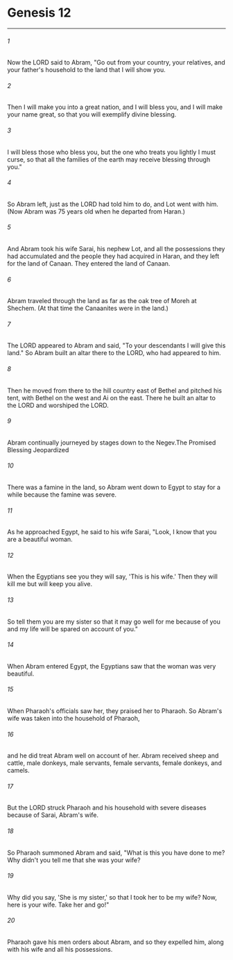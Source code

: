 # Genesis 12
***



###### 1 
Now the LORD said to Abram, "Go out from your country, your relatives, and your father's household to the land that I will show you. 

###### 2 
Then I will make you into a great nation, and I will bless you, and I will make your name great, so that you will exemplify divine blessing. 

###### 3 
I will bless those who bless you, but the one who treats you lightly I must curse, so that all the families of the earth may receive blessing through you." 

###### 4 
So Abram left, just as the LORD had told him to do, and Lot went with him. (Now Abram was 75 years old when he departed from Haran.) 

###### 5 
And Abram took his wife Sarai, his nephew Lot, and all the possessions they had accumulated and the people they had acquired in Haran, and they left for the land of Canaan. They entered the land of Canaan. 

###### 6 
Abram traveled through the land as far as the oak tree of Moreh at Shechem. (At that time the Canaanites were in the land.) 

###### 7 
The LORD appeared to Abram and said, "To your descendants I will give this land." So Abram built an altar there to the LORD, who had appeared to him. 

###### 8 
Then he moved from there to the hill country east of Bethel and pitched his tent, with Bethel on the west and Ai on the east. There he built an altar to the LORD and worshiped the LORD. 

###### 9 
Abram continually journeyed by stages down to the Negev.The Promised Blessing Jeopardized 

###### 10 
There was a famine in the land, so Abram went down to Egypt to stay for a while because the famine was severe. 

###### 11 
As he approached Egypt, he said to his wife Sarai, "Look, I know that you are a beautiful woman. 

###### 12 
When the Egyptians see you they will say, 'This is his wife.' Then they will kill me but will keep you alive. 

###### 13 
So tell them you are my sister so that it may go well for me because of you and my life will be spared on account of you." 

###### 14 
When Abram entered Egypt, the Egyptians saw that the woman was very beautiful. 

###### 15 
When Pharaoh's officials saw her, they praised her to Pharaoh. So Abram's wife was taken into the household of Pharaoh, 

###### 16 
and he did treat Abram well on account of her. Abram received sheep and cattle, male donkeys, male servants, female servants, female donkeys, and camels. 

###### 17 
But the LORD struck Pharaoh and his household with severe diseases because of Sarai, Abram's wife. 

###### 18 
So Pharaoh summoned Abram and said, "What is this you have done to me? Why didn't you tell me that she was your wife? 

###### 19 
Why did you say, 'She is my sister,' so that I took her to be my wife? Now, here is your wife. Take her and go!" 

###### 20 
Pharaoh gave his men orders about Abram, and so they expelled him, along with his wife and all his possessions.
